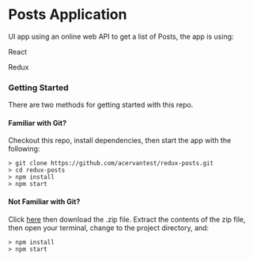 # Posts Application
UI app using an online web API to get a list of Posts, the app is using:

React

Redux

### Getting Started

There are two methods for getting started with this repo.

#### Familiar with Git?
Checkout this repo, install dependencies, then start the app with the following:

```
> git clone https://github.com/acervantest/redux-posts.git
> cd redux-posts
> npm install
> npm start
```

#### Not Familiar with Git?
Click [here](https://github.com/acervantest/redux-posts/releases) then download the .zip file.  Extract the contents of the zip file, then open your terminal, change to the project directory, and:

```
> npm install
> npm start
```
